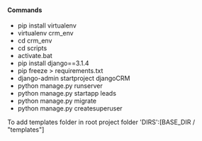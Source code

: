 #### Commands

-   pip install virtualenv
-   virtualenv crm_env
-   cd crm_env
-   cd scripts
-   activate.bat
-   pip install django==3.1.4
-   pip freeze > requirements.txt
-   django-admin startproject djangoCRM
-   python manage.py runserver
-   python manage.py startapp leads
-   python manage.py migrate
-   python manage.py createsuperuser

To add templates folder in root project folder
'DIRS':[BASE_DIR / "templates"]
